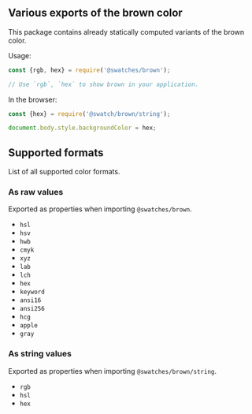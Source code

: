 ## Various exports of the brown color

This package contains already statically computed variants of the brown color.

Usage:
```js
const {rgb, hex} = require('@swatches/brown');

// Use `rgb`, `hex` to show brown in your application.
```

In the browser:
```js
const {hex} = require('@swatch/brown/string');

document.body.style.backgroundColor = hex;
```

## Supported formats


List of all supported color formats.

### As raw values

Exported as properties when importing `@swatches/brown`.

- `hsl`
- `hsv`
- `hwb`
- `cmyk`
- `xyz`
- `lab`
- `lch`
- `hex`
- `keyword`
- `ansi16`
- `ansi256`
- `hcg`
- `apple`
- `gray`

### As string values

Exported as properties when importing `@swatches/brown/string`.

- `rgb`
- `hsl`
- `hex`
